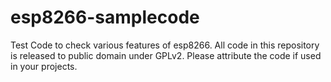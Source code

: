 # esp8266-samplecode
Test Code to check various features of esp8266. All code in this repository is released to public domain under GPLv2. Please attribute the code if used in your projects.
